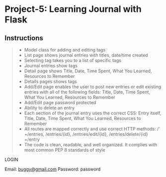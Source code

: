# Project-5: Learning Journal with Flask

## Instructions

>- Model class for adding and editing tags
>- List page shows journal entries with titles, date/time created
>- Selecting tag takes you to a list of specific tags
>- Journal entries show tags
>- Detail page shows Title, Date, Time Spent, What You Learned, Resources to Remember
>- Details pages shows tags
>- Add/Edit page enables the user to post new entries or edit existing entries with all of the following fields: Title, Date, Time Spent, What You Learned, Resources to Remember 
>- Add/Edit page password protected
>- Ability to delete an entry
>- Each section of the journal entry uses the correct CSS: Entry itself, Title, Date, Time Spent, What You Learned, Resources to Remember
>- All routes are mapped correctly and use correct HTTP methods: /’ +/entries, /entries/{id}, /entries/edit/{id}, /entries/delete/{id} +/entry
>- The code is clean, readable, and well organized. It complies with most common PEP 8 standards of style

LOGIN 

Email: buggy@gmail.com                                                                                                                      Password: password
